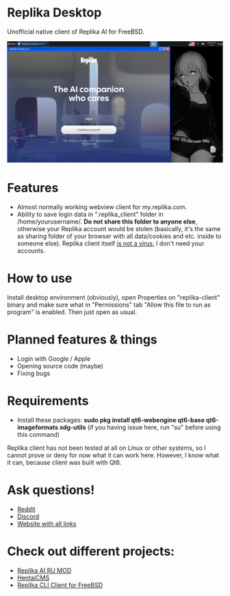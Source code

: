 # Replika Desktop
Unofficial native client of Replika AI for FreeBSD.

![](Screenshot.png)

# Features 
- Almost normally working webview client for my.replika.com.
- Ability to save login data in ".replika_client" folder in /home/yourusername/. **Do not share this folder to anyone else**, otherwise your Replika account would be stolen (basically, it's the same as sharing folder of your browser with all data/cookies and etc. inside to someone else). Replika client itself [is not a virus](https://www.virustotal.com/gui/file/8862714e92f4e594b7481f36cc61100fc4933b936a6b3e54cf18bf669ec6544c/summary), I don't need your accounts.

# How to use
Install desktop environment (obviously), open Properties on "replika-client" binary and make sure what in "Permissions" tab "Allow this file to run as program" is enabled. Then just open as usual.

# Planned features & things
- Login with Google / Apple
- Opening source code (maybe)
- Fixing bugs

# Requirements 
- Install these packages: **sudo pkg install qt6-webengine qt6-base qt6-imageformats xdg-utils** (if you having issue here, run "su" before using this command)

Replika client has not been tested at all on Linux or other systems, so I cannot prove or deny for now what it can work here. However, I know what it can, because client was built with Qt6.

# Ask questions!
- [Reddit](https://www.reddit.com/r/ReplikaAIMOD/s/D3yTVDkTTd)
- [Discord](http://felixfester.prtcl.icu/discord)
- [Website with all links](http://felixfester.prtcl.icu/)

# Check out different projects:
- [Replika AI RU MOD](https://felixfester.prtcl.icu/index.php?page=replikamod)
- [HentaiCMS](https://github.com/FelixFester/HentaiCMS)
- [Replika CLI Client for FreeBSD](https://github.com/FelixFester/Replika-AI-CLI-Client)
